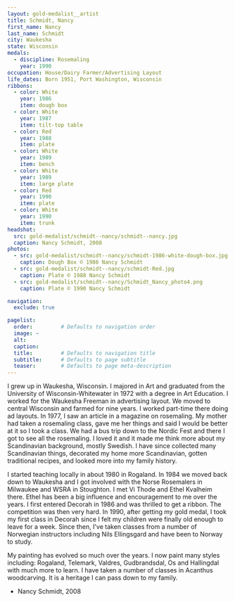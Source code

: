 ```yaml
---
layout: gold-medalist__artist
title: Schmidt, Nancy
first_name: Nancy
last_name: Schmidt
city: Waukesha
state: Wisconsin
medals: 
  - discipline: Rosemaling
    year: 1990
occupation: House/Dairy Farmer/Advertising Layout
life_dates: Born 1951, Port Washington, Wisconsin
ribbons:
  - color: White
    year: 1986
    item: dough box
  - color: White
    year: 1987
    item: tilt-top table
  - color: Red
    year: 1988
    item: plate
  - color: White
    year: 1989
    item: bench
  - color: White
    year: 1989
    item: large plate
  - color: Red
    year: 1990
    item: plate
  - color: White
    year: 1990
    item: trunk
headshot:
  src: gold-medalist/schmidt--nancy/schmidt--nancy.jpg
  caption: Nancy Schmidt, 2008
photos:
  - src: gold-medalist/schmidt--nancy/schmidt-1986-white-dough-box.jpg
    caption: Dough Box © 1986 Nancy Schmidt
  - src: gold-medalist/schmidt--nancy/schmidt-Red.jpg
    caption: Plate © 1988 Nancy Schmidt
  - src: gold-medalist/schmidt--nancy/Schmidt_Nancy_photo4.png
    caption: Plate © 1990 Nancy Schmidt

navigation:
  exclude: true

pagelist:
  order:         # Defaults to navigation order  
  image: ~
  alt:
  caption:
  title:         # Defaults to navigation title
  subtitle:      # Defaults to page subtitle
  teaser:        # Defaults to page meta-description  
---
```

I grew up in Waukesha, Wisconsin.  I majored in Art and graduated from the University of Wisconsin-Whitewater in 1972 with a degree in Art Education.  I worked for the Waukesha Freeman in advertising layout.  We moved to central Wisconsin and farmed for nine years.  I worked part-time there doing ad layouts.  In 1977, I saw an article in a magazine on rosemaling.  My mother had taken a rosemaling class, gave me her things and said I would be better at it so I took a class.  We had a bus trip down to the Nordic Fest and there I got to see all the rosemaling.  I loved it and it made me think more about my Scandinavian background, mostly Swedish.  I have since collected many Scandinavian things, decorated my home more Scandinavian, gotten traditional recipes, and looked more into my family history.
 
I started teaching locally in about 1980 in Rogaland.  In 1984 we moved back down to Waukesha and I got involved with the Norse Rosemalers in Milwaukee and WSRA in Stoughton.  I met Vi Thode and Ethel Kvalheim there.  Ethel has been a big influence and encouragement to me over the years.  I first entered Decorah in 1986 and was thrilled to get a ribbon.  The competition was then very hard.  In 1990, after getting my gold medal, I took my first class in Decorah since I felt my children were finally old enough to leave for a week.  Since then, I've taken classes from a number of Norwegian instructors including Nils Ellingsgard and have been to Norway to study.
 
My painting has evolved so much over the years.  I now paint many styles including: Rogaland, Telemark, Valdres, Gudbrandsdal, Os and Hallingdal with much more to learn.  I have taken a number of classes in Acanthus woodcarving.  It is a heritage I can pass down to my family.

- Nancy Schmidt, 2008
